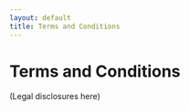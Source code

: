 ```yaml
---
layout: default
title: Terms and Conditions
---
```



# Terms and Conditions

(Legal disclosures here)

 
